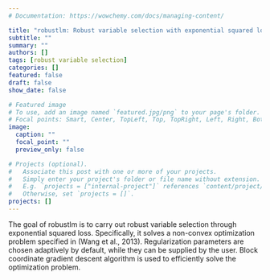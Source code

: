 ```yaml
---
# Documentation: https://wowchemy.com/docs/managing-content/

title: "robustlm: Robust variable selection with exponential squared loss"
subtitle: ""
summary: ""
authors: []
tags: [robust variable selection]
categories: []
featured: false
draft: false
show_date: false

# Featured image
# To use, add an image named `featured.jpg/png` to your page's folder.
# Focal points: Smart, Center, TopLeft, Top, TopRight, Left, Right, BottomLeft, Bottom, BottomRight.
image:
  caption: ""
  focal_point: ""
  preview_only: false

# Projects (optional).
#   Associate this post with one or more of your projects.
#   Simply enter your project's folder or file name without extension.
#   E.g. `projects = ["internal-project"]` references `content/project/deep-learning/index.md`.
#   Otherwise, set `projects = []`.
projects: []
---
```


The goal of robustlm is to carry out robust variable selection through exponential squared loss. Specifically, it solves a non-convex optimization problem specified in (Wang et al., 2013). Regularization parameters are chosen adaptively by default, while they can be supplied by the user. Block coordinate gradient descent algorithm is used to efficiently solve the optimization problem.